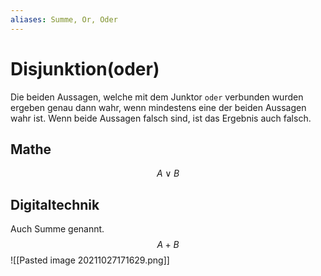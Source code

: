 ```yaml
---
aliases: Summe, Or, Oder
---
```

# Disjunktion(oder)
Die beiden Aussagen, welche mit dem Junktor `oder` verbunden wurden ergeben genau dann wahr, wenn mindestens eine der beiden Aussagen wahr ist. Wenn beide Aussagen falsch sind, ist das Ergebnis auch falsch.
## Mathe
$$A\vee B$$
## Digitaltechnik
Auch Summe genannt.
$$A+B$$
![[Pasted image 20211027171629.png]]